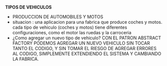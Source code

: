 **TIPOS DE VEHICULOS**
* PRODUCCION DE AUTOMOBILES Y MOTOS
 * 	situacion : una aplicacion para una fabrica que produce coches y motos.
  cada tipo de vehiculo (coches y motos) tiene diferentes configuraciones, como el 
  motor las ruedas y la carroceria 
 * ¿Como agregar un nuevo tipo de vehiculo? 
  CON EL PATRON ABSTRACT FACTORY PODEMOS AGREGAR UN NUEVO VEHICULO SIN
  TOCAR TANTO EL CODIGO, Y SIN TOMAR EL RIESGO DE AGREGAR ERRORES AL CODIGO,
   SIMPLEMENTE EXTENDIENDO EL SISTEMA Y CAMBIANDO LA FABRICA.
